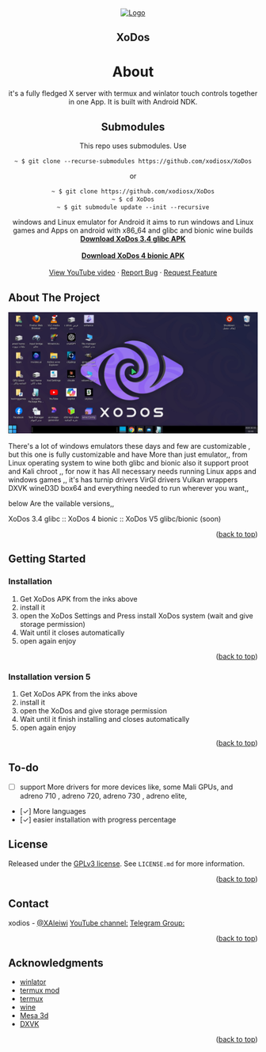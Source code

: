 <!-- Improved compatibility of back to top link: See: https://github.com/othneildrew/Best-README-Template/pull/73 -->
<a id="readme-top"></a>


<!-- PROJECT SHIELDS -->


<!-- PROJECT LOGO -->
<br />
<div align="center">
  <a href="https://github.com/xodiosx/XoDos/blob/main/Logo.png">
    <img src="https://github.com/xodiosx/XoDos/blob/main/Logo.png" alt="Logo" width="330" height="300">
  </a>

## XoDos

# About
it's a fully fledged X server with termux and winlator touch controls together in one App. It is built with Android NDK.

## Submodules
This repo uses submodules. Use 

```
~ $ git clone --recurse-submodules https://github.com/xodiosx/XoDos
```
or
```
~ $ git clone https://github.com/xodiosx/XoDos
~ $ cd XoDos
~ $ git submodule update --init --recursive
```


  <p align="center">
    windows and Linux emulator for Android it aims to run windows and Linux games and Apps on android with x86_64 and glibc and bionic wine builds
        <br />
    <a href="https://www.mediafire.com/file/bhxwcrpim6e8aw6/XoDos3.4.apk/file"><strong> Download XoDos 3.4 glibc APK</strong></a>
    <br />
    <br />
    <a href="https://www.mediafire.com/file/l0zafek73qt4oyl/XoDos_V4-bionic.apk/file"><strong> Download XoDos 4 bionic APK</strong></a>
    <br />
    <br />
    <a href="https://youtu.be/WPfbSrp5EFI?si=89OOBwATBGOx_4zl">View YouTube video</a>
    &middot;
    <a href="https://github.com/xodiosx/XoDos/issues/new?labels=bug&template=bug-report---.md">Report Bug</a>
    &middot;
    <a href="https://github.com/xodiosx/XoDos/issues/new?labels=enhancement&template=feature-request---.md">Request Feature</a>
  </p>
</div>



<!-- TABLE OF CONTENTS -->



<!-- ABOUT THE PROJECT -->
## About The Project

[![Product Name Screen Shot][product-screenshot]](https://youtu.be/WPfbSrp5EFI?si=thZkm_WIWnFk6l3g)

There's a lot of windows emulators these days and few are customizable , but this one is fully customizable and have More than just emulator,, from Linux operating system to wine both glibc and bionic also it support proot and Kali chroot ,, for now it has All necessary needs running Linux apps and windows games ,,
it's has 
turnip drivers
VirGl drivers
Vulkan wrappers
DXVK
wineD3D
box64
and everything needed to run wherever you want,,

below Are the vailable versions,,

XoDos 3.4 glibc ::
XoDos 4 bionic ::
XoDos V5 glibc/bionic (soon)
<p align="right">(<a href="#readme-top">back to top</a>)</p>

<!-- GETTING STARTED -->
## Getting Started

### Installation

1. Get XoDos APK from the inks above
2. install it
3. open the XoDos Settings and Press install XoDos system (wait and give storage permission)
4. Wait until it closes automatically 
5. open again enjoy

<p align="right">(<a href="#readme-top">back to top</a>)</p>

### Installation version 5

1. Get XoDos APK from the inks above
2. install it
3. open the XoDos and give storage permission
4. Wait until it finish installing and closes automatically 
5. open again enjoy

<p align="right">(<a href="#readme-top">back to top</a>)</p>


<!-- USAGE EXAMPLES -->


<!-- ROADMAP -->
## To-do

- [ ] support More drivers for more devices like, some Mali GPUs, and adreno 710 , adreno 720, adreno 730 , adreno elite,
- [✓] More languages
- [✓] easier installation with progress percentage



<!-- CONTRIBUTING -->



<!-- LICENSE -->
## License
Released under the [GPLv3 license](https://www.gnu.org/licenses/gpl-3.0.html).
 See `LICENSE.md` for more information.

<p align="right">(<a href="#readme-top">back to top</a>)</p>



<!-- CONTACT -->
## Contact

xodios - [@XAleiwi](https://x.com/XAleiwi)
[YouTube channel:](https://www.youtube.com/@xodmods5082)
 [Telegram Group:](https://t.me/xodemulatorr)



<p align="right">(<a href="#readme-top">back to top</a>)</p>



<!-- ACKNOWLEDGMENTS -->
## Acknowledgments
* [winlator](https://github.com/brunodev85/winlator)
* [termux mod](https://github.com/jiaxinchen-max/)
* [termux](https://github.com/termux)
* [wine](https://www.winehq.org)
* [Mesa 3d](https://www.mesa3d.org)
* [DXVK](https://github.com/ValveSoftware/dxvk)
<p align="right">(<a href="#readme-top">back to top</a>)</p>



<!-- MARKDOWN LINKS & IMAGES -->
<!-- https://www.markdownguide.org/basic-syntax/#reference-style-links -->
[contributors-shield]: https://img.shields.io/github/contributors/github_username/repo_name.svg?style=for-the-badge
[contributors-url]: https://github.com/xodiosx/XoDos/graphs/contributors
[forks-shield]: https://img.shields.io/github/forks/github_username/repo_name.svg?style=for-the-badge
[forks-url]: https://github.com/xodiosx/XoDos/network/members
[stars-shield]: https://img.shields.io/github/stars/github_username/repo_name.svg?style=for-the-badge
[stars-url]: https://github.com/xodiosx/XoDos/stargazers
[issues-shield]: https://img.shields.io/github/issues/github_username/repo_name.svg?style=for-the-badge
[issues-url]: https://github.com/xodiosx/XoDos/issues
[license-shield]: https://img.shields.io/github/license/github_username/repo_name.svg?style=for-the-badge
[license-url]: https://github.com/xodiosx/XoDos/blob/master/LICENSE.txt
[linkedin-shield]: https://img.shields.io/badge/-LinkedIn-black.svg?style=for-the-badge&logo=linkedin&colorB=555
[linkedin-url]: https://linkedin.com/in/linkedin_username
[product-screenshot]: images/screenshot.png

